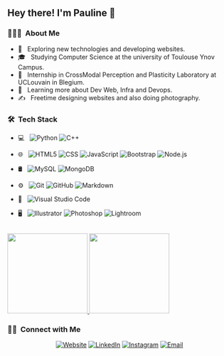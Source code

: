 <h2> Hey there! I'm Pauline 👋</h2>

<h3> 👨🏻‍💻 &nbsp;About Me </h3>

- 🤔 &nbsp; Exploring new technologies and developing websites.
- 🎓 &nbsp; Studying Computer Science at the university of Toulouse Ynov Campus.
- 💼 &nbsp; Internship in CrossModal Perception and Plasticity Laboratory at UCLouvain in Blegium.
- 🌱 &nbsp; Learning more about Dev Web, Infra and Devops.
- ✍️ &nbsp; Freetime designing websites and also doing photography.

<h3> 🛠 &nbsp;Tech Stack</h3>

- 💻 &nbsp;
  ![Python](https://img.shields.io/badge/-Python-333333?style=flat&logo=python)
  ![C++](https://img.shields.io/badge/-C++-333333?style=flat&logo=C%2B%2B&logoColor=00599C)

- 🌐 &nbsp;
  ![HTML5](https://img.shields.io/badge/-HTML5-333333?style=flat&logo=HTML5)
  ![CSS](https://img.shields.io/badge/-CSS-333333?style=flat&logo=CSS3&logoColor=1572B6)
  ![JavaScript](https://img.shields.io/badge/-JavaScript-333333?style=flat&logo=javascript)
  ![Bootstrap](https://img.shields.io/badge/-Bootstrap-333333?style=flat&logo=bootstrap&logoColor=563D7C)
  ![Node.js](https://img.shields.io/badge/-Node.js-333333?style=flat&logo=node.js)

- 🛢 &nbsp;
  ![MySQL](https://img.shields.io/badge/-MySQL-333333?style=flat&logo=mysql)
  ![MongoDB](https://img.shields.io/badge/-MongoDB-333333?style=flat&logo=mongodb)
- ⚙️ &nbsp;
  ![Git](https://img.shields.io/badge/-Git-333333?style=flat&logo=git)
  ![GitHub](https://img.shields.io/badge/-GitHub-333333?style=flat&logo=github)
  ![Markdown](https://img.shields.io/badge/-Markdown-333333?style=flat&logo=markdown)
- 🔧 &nbsp;
  ![Visual Studio Code](https://img.shields.io/badge/-Visual%20Studio%20Code-333333?style=flat&logo=visual-studio-code&logoColor=007ACC)

- 🖥 &nbsp;
  ![Illustrator](https://img.shields.io/badge/-Illustrator-333333?style=flat&logo=adobe-illustrator)
  ![Photoshop](https://img.shields.io/badge/-Photoshop-333333?style=flat&logo=adobe-photoshop)
  ![Lightroom](https://img.shields.io/badge/-Lightroom-333333?style=flat&logo=adobe-lightroom)

<br/>

<a href="https://github.com/WeeXee">
  <img height="180em" src="https://github-readme-stats.vercel.app/api?username=WeeXee&theme=buefy&show_icons=true" />
  <img height="180em" src="https://github-readme-stats.vercel.app/api/top-langs/?username=WeeXee&theme=buefy&layout=compact" />
</a>

<br/>

<h3> 🤝🏻 &nbsp;Connect with Me </h3>

<p align="center">
<a href="https://weexee.github.io/Portfolio/"><img alt="Website" src="https://img.shields.io/badge/Website-Pauline.Cabee@Portfolio.com-blue?style=flat-square&logo=google-chrome"></a>
<a href="https://www.linkedin.com/in/pauline-cabee-b4664b187/"><img alt="LinkedIn" src="https://img.shields.io/badge/LinkedIn-Pauline%20Cabee%20-blue?style=flat-square&logo=linkedin"></a>
<a href="https://www.instagram.com/kbphotographiie/"><img alt="Instagram" src="https://img.shields.io/badge/Instagram-Kbphotographiie-blue?style=flat-square&logo=instagram"></a>
<a href="mailto:pauline.cabee@ynov.com"><img alt="Email" src="https://img.shields.io/badge/Email-Pauline.cabee@ynov.com-blue?style=flat-square&logo=gmail"></a>
</p>

